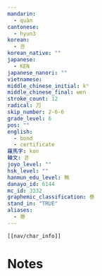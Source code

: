 ```yaml
---
mandarin:
  - quàn
cantonese:
  - hyun3
korean:
  - 권
korean_native: ""
japanese:
  - KEN
japanese_nanori: ""
vietnamese:
middle_chinese_initial: kʰ
middle_chinese_final: ʉɐn
stroke_count: 12
radical: 刀
skip_number: 2-6-6
grade_level: 6
pos: ""
english:
  - bond
  - certificate
羅馬字: kon
韓文: 콘
joyo_level: ""
hsk_level: ""
hanmun_edu_level: 無
danayo_id: 6144
mc_id: 3332
graphemic_classification: 巻
stand_in: "TRUE"
aliases:
  - 劵
---
```

```meta-bind-embed
[[nav/char_info]]
```

# Notes
